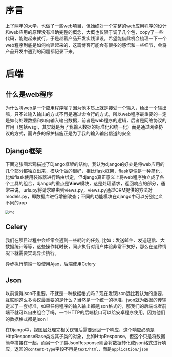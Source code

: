 # 序言

上了两年的大学，也做了一些web项目，但始终对一个完整的web应用程序的设计和web应用的原理没有准确完整的概念，大概也仅限于调了几个包，copy了一些代码，能跑起来就行，于是趁着产品开发实践课设，希望能借此机会梳理一下一个web程序到底是如何构建起来的，这篇博客可能会有很多的感悟和一些细节，会将产品开发中遇到的问题都记录下来。

# 后端

## 什么是web程序

为什么叫web是一个应用程序呢？因为他本质上就是接受一个输入，给出一个输出嘛，只不过输入输出的方式不再是通过命令行的方式，所以web程序最重要的一定是如何处理数据和如何输入输出数据，前者是web程序的逻辑，后者是网络协议的作用（包括wsgi，其实就是为了我输入数据的标准化和统一化）而是通过网络协议的方式，而许多的保护措施正是为了我的输入输出信道的安全

## Django框架

下面这张图宏观描述了Django框架的结构，我认为django的好处是将web应用的几个部分都独立出来，模块化做的很好，相比flask框架，flask更像是一种简化，比如flask使用装饰器进行路由绑定，但django真正意义上将web程序独立成了各个工具的组合，django的重点是**View**模块，这是处理请求，返回响应的部分，通常来说，urls.py将请求路由到views.py，views.py通过ORM提供的方法对models.py，即数据库进行增删改查；不同的功能模块在django中可以分别定义不同的app



<img src="https://developer.mozilla.org/zh-CN/docs/Learn/Server-side/Django/Introduction/basic-django.png" alt="img" style="zoom:70%;" />

## Celery

我们在项目过程中会经常会遇到一些耗时的任务, 比如：发送邮件、发送短信、大数据统计等等，这些操作耗时长，同步执行对用户体验非常不友好，那么在这种情况下就需要实现异步执行。

异步执行前端一般使用Ajax，后端使用Celery

## Json

以前觉得json不重要，不就是一种数据格式吗？现在发现json远比我认为的重要，互联网这么多协议最重要的是什么？当然是一个统一的标准，json就为数据的传输定义了一套标准，如果任何程序的输入输出都是json格式的，那我们的后端或者前端不就可以自由组合了吗，一个HTTP的后端接口可以给安卓程序使用，因为他们的数据格式都是json！

在Django中，视图层处理完相关逻辑后需要返回一个响应，这个响应必须是HttpResponseBase类或其子类的对象，比如HttpResponse，但这个只是将数据简单拼接在一起，而另一个子类JsonResponse则会将数据转化成json格式进行响应，返回的`content-type`字段不再是`text/html`，而是`application/json`





